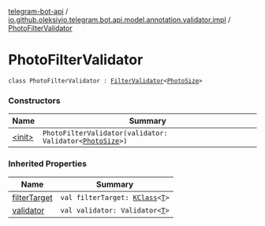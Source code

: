 [telegram-bot-api](../../index.md) / [io.github.oleksivio.telegram.bot.api.model.annotation.validator.impl](../index.md) / [PhotoFilterValidator](./index.md)

# PhotoFilterValidator

`class PhotoFilterValidator : `[`FilterValidator`](../../io.github.oleksivio.telegram.bot.api.model.annotation.validator/-filter-validator/index.md)`<`[`PhotoSize`](../../io.github.oleksivio.telegram.bot.api.model.objects.std.files/-photo-size/index.md)`>`

### Constructors

| Name | Summary |
|---|---|
| [&lt;init&gt;](-init-.md) | `PhotoFilterValidator(validator: Validator<`[`PhotoSize`](../../io.github.oleksivio.telegram.bot.api.model.objects.std.files/-photo-size/index.md)`>)` |

### Inherited Properties

| Name | Summary |
|---|---|
| [filterTarget](../../io.github.oleksivio.telegram.bot.api.model.annotation.validator/-filter-validator/filter-target.md) | `val filterTarget: `[`KClass`](https://kotlinlang.org/api/latest/jvm/stdlib/kotlin.reflect/-k-class/index.html)`<`[`T`](../../io.github.oleksivio.telegram.bot.api.model.annotation.validator/-filter-validator/index.md#T)`>` |
| [validator](../../io.github.oleksivio.telegram.bot.api.model.annotation.validator/-filter-validator/validator.md) | `val validator: Validator<`[`T`](../../io.github.oleksivio.telegram.bot.api.model.annotation.validator/-filter-validator/index.md#T)`>` |
